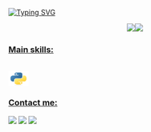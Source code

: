 
[![Typing SVG](https://readme-typing-svg.herokuapp.com/?color=0fcb96&size=35&center=true&vCenter=true&width=1000&lines=Hi!,+I'm+Axel+Silva!;+Aways+learning...+:%29)](https://git.io/typing-svg)


 <div align="center">
  <a href="https://github.com/axelssilva">
  <img height="160em" src="https://github-readme-stats.vercel.app/api?username=axelssilva&show_icons=true&theme=tokyonight&include_all_commits=true&count_private=true"/><img height="160em" src="https://github-readme-stats.vercel.app/api/top-langs/?username=axelssilva&layout=compact&langs_count=7&theme=tokyonight"/>
</div>
  
  ### Main skills:
<div style="display: inline_block"><br>
  <img align="center" alt="Uev-Python" height="30" width="40" src="https://raw.githubusercontent.com/devicons/devicon/master/icons/python/python-original.svg">
</div>
  
  ### Contact me:
<div> 
  <a href="https://instagram.com/achelph" target="_blank"><img src="https://img.shields.io/badge/-Instagram-%23E4405F?style=for-the-badge&logo=instagram&logoColor=white" target="_blank"></a>
  <a href = "mailto:contato.axelsls@gmail.com"><img src="https://img.shields.io/badge/-Gmail-%23333?style=for-the-badge&logo=gmail&logoColor=white" target="_blank"></a>
  <a href="https://www.linkedin.com/in/axel-sandro-lima-da-silva-2a1b9022a/" target="_blank"><img src="https://img.shields.io/badge/-LinkedIn-%230077B5?style=for-the-badge&logo=linkedin&logoColor=white" target="_blank"></a>   
</div>
